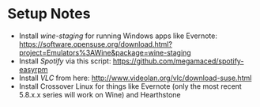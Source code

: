 # Setup Notes

- Install _wine-staging_ for running Windows apps like Evernote: https://software.opensuse.org/download.html?project=Emulators%3AWine&package=wine-staging
- Install _Spotify_ via this script: https://github.com/megamaced/spotify-easyrpm
- Install _VLC_ from here: http://www.videolan.org/vlc/download-suse.html
- Install Crossover Linux for things like Evernote (only the most recent 5.8.x.x series will work on Wine) and Hearthstone



